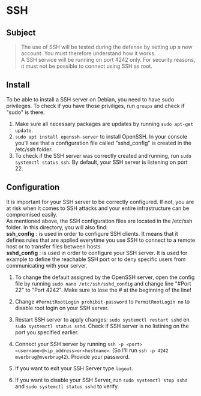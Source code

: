 # SSH

## Subject
> The use of SSH will be tested during the defense by setting up a new account. You must therefore understand how it works.  
> A SSH service will be running on port 4242 only. For security reasons, it must not be possible to connect using SSH as root.

## Install
To be able to install a SSH server on Debian, you need to have sudo privileges. To check if you have those priviliges, run `groups` and check if "sudo" is there.  
1. Make sure all necessary packages are updates by running `sudo apt-get update`.  
2. `sudo apt install openssh-server` to install OpenSSH. In your console you'll see that a configuration file called "sshd_config" is created in the /etc/ssh folder.  
3. To check if the SSH server was correctly created and running, run `sudo systemctl status ssh`. By default, your SSH server is listening on port 22.


## Configuration
It is important for your SSH server to be correctly configured. If not, you are at risk when it comes to SSH attacks and your entire infrastructure can be compromised easily.  
As mentioned above, the SSH configuration files are located in the /etc/ssh folder. In this directory, you will also find:  
**ssh_config** : is used in order to configure SSH clients. It means that it defines rules that are applied everytime you use SSH to connect to a remote host or to transfer files between hosts.  
**sshd_config** : is used in order to configure your SSH server. It is used for example to define the reachable SSH port or to deny specific users from communicating with your server.  

1. To change the default assigned by the OpenSSH server, open the config file by running `sudo nano /etc/ssh/sshd_config` and change line "#Port 22" to "Port 4242". Make sure to lose the # at the beginning of the line!  
2. Change `#PermitRootLogin prohibit-password` to `PermitRootLogin no` to disable root login on your SSH server.  
3. Restart SSH server to apply changes: `sudo systemctl restart sshd` en `sudo systemctl status sshd`. Check if SSH server is no listining on the port you specified earlier.  
4. Connect your SSH server by running `ssh -p <port> <username>@<ip_address>or<hostname>`. (So I'll run `ssh -p 4242 mverbrug@mverbrug42`). Provide your password.  

5. If you want to exit your SSH Server type `logout`.  
6. If you want to disable your SSH Server, run `sudo systemctl stop sshd` and `sudo systemctl status sshd` to verify.  

